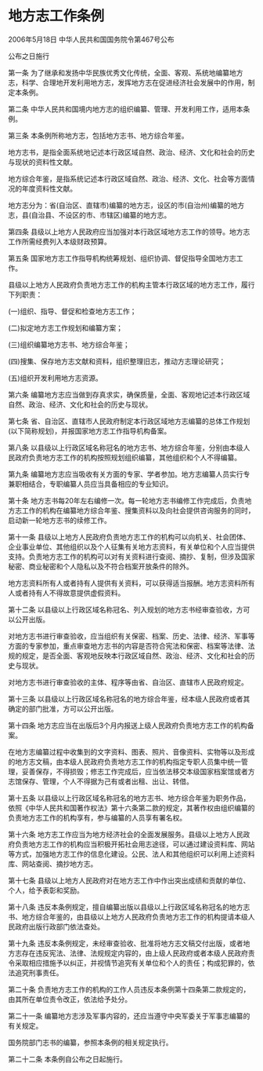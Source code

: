# 地方志工作条例

2006年5月18日 中华人民共和国国务院令第467号公布

公布之日施行

<!-- INFO END -->

第一条 为了继承和发扬中华民族优秀文化传统，全面、客观、系统地编纂地方志，科学、合理地开发利用地方志，发挥地方志在促进经济社会发展中的作用，制定本条例。

第二条 中华人民共和国境内地方志的组织编纂、管理、开发利用工作，适用本条例。

第三条 本条例所称地方志，包括地方志书、地方综合年鉴。

地方志书，是指全面系统地记述本行政区域自然、政治、经济、文化和社会的历史与现状的资料性文献。

地方综合年鉴，是指系统记述本行政区域自然、政治、经济、文化、社会等方面情况的年度资料性文献。

地方志分为：省(自治区、直辖市)编纂的地方志，设区的市(自治州)编纂的地方志，县(自治县、不设区的市、市辖区)编纂的地方志。

第四条 县级以上地方人民政府应当加强对本行政区域地方志工作的领导。地方志工作所需经费列入本级财政预算。

第五条 国家地方志工作指导机构统筹规划、组织协调、督促指导全国地方志工作。

县级以上地方人民政府负责地方志工作的机构主管本行政区域的地方志工作，履行下列职责：

(一)组织、指导、督促和检查地方志工作；

(二)拟定地方志工作规划和编纂方案；

(三)组织编纂地方志书、地方综合年鉴；

(四)搜集、保存地方志文献和资料，组织整理旧志，推动方志理论研究；

(五)组织开发利用地方志资源。

第六条 编纂地方志应当做到存真求实，确保质量，全面、客观地记述本行政区域自然、政治、经济、文化和社会的历史与现状。

第七条 省、自治区、直辖市人民政府制定本行政区域地方志编纂的总体工作规划(以下简称规划)，并报国家地方志工作指导机构备案。

第八条 以县级以上行政区域名称冠名的地方志书、地方综合年鉴，分别由本级人民政府负责地方志工作的机构按照规划组织编纂，其他组织和个人不得编纂。

第九条 编纂地方志应当吸收有关方面的专家、学者参加。地方志编纂人员实行专兼职相结合，专职编纂人员应当具备相应的专业知识。

第十条 地方志书每20年左右编修一次。每一轮地方志书编修工作完成后，负责地方志工作的机构在编纂地方综合年鉴、搜集资料以及向社会提供咨询服务的同时，启动新一轮地方志书的续修工作。

第十一条 县级以上地方人民政府负责地方志工作的机构可以向机关、社会团体、企业事业单位、其他组织以及个人征集有关地方志资料，有关单位和个人应当提供支持。负责地方志工作的机构可以对有关资料进行查阅、摘抄、复制，但涉及国家秘密、商业秘密和个人隐私以及不符合档案开放条件的除外。

地方志资料所有人或者持有人提供有关资料，可以获得适当报酬。地方志资料所有人或者持有人不得故意提供虚假资料。

第十二条 以县级以上行政区域名称冠名、列入规划的地方志书经审查验收，方可以公开出版。

对地方志书进行审查验收，应当组织有关保密、档案、历史、法律、经济、军事等方面的专家参加，重点审查地方志书的内容是否符合宪法和保密、档案等法律、法规的规定，是否全面、客观地反映本行政区域自然、政治、经济、文化和社会的历史与现状。

对地方志书进行审查验收的主体、程序等由省、自治区、直辖市人民政府规定。

第十三条 以县级以上行政区域名称冠名的地方综合年鉴，经本级人民政府或者其确定的部门批准，方可以公开出版。

第十四条 地方志应当在出版后3个月内报送上级人民政府负责地方志工作的机构备案。

在地方志编纂过程中收集到的文字资料、图表、照片、音像资料、实物等以及形成的地方志文稿，由本级人民政府负责地方志工作的机构指定专职人员集中统一管理，妥善保存，不得损毁；修志工作完成后，应当依法移交本级国家档案馆或者方志馆保存、管理，个人不得据为己有或者出租、出让、转借。

第十五条 以县级以上行政区域名称冠名的地方志书、地方综合年鉴为职务作品，依照《中华人民共和国著作权法》第十六条第二款的规定，其著作权由组织编纂的负责地方志工作的机构享有，参与编纂的人员享有署名权。

第十六条 地方志工作应当为地方经济社会的全面发展服务。县级以上地方人民政府负责地方志工作的机构应当积极开拓社会用志途径，可以通过建设资料库、网站等方式，加强地方志工作的信息化建设。公民、法人和其他组织可以利用上述资料库、网站查阅、摘抄地方志。

第十七条 县级以上地方人民政府对在地方志工作中作出突出成绩和贡献的单位、个人，给予表彰和奖励。

第十八条 违反本条例规定，擅自编纂出版以县级以上行政区域名称冠名的地方志书、地方综合年鉴的，由县级以上地方人民政府负责地方志工作的机构提请本级人民政府出版行政部门依法查处。

第十九条 违反本条例规定，未经审查验收、批准将地方志文稿交付出版，或者地方志存在违反宪法、法律、法规规定内容的，由上级人民政府或者本级人民政府责令采取相应措施予以纠正，并视情节追究有关单位和个人的责任；构成犯罪的，依法追究刑事责任。

第二十条 负责地方志工作的机构的工作人员违反本条例第十四条第二款规定的，由其所在单位责令改正，依法给予处分。

第二十一条 编纂地方志涉及军事内容的，还应当遵守中央军委关于军事志编纂的有关规定。

国务院部门志书的编纂，参照本条例的相关规定执行。

第二十二条 本条例自公布之日起施行。

